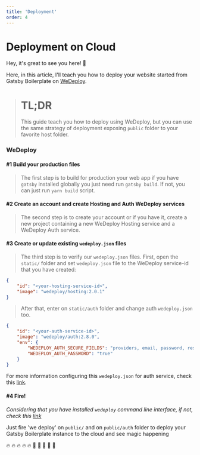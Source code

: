 ```yaml
---
title: 'Deployment'
order: 4
---
```


# Deployment on Cloud

Hey, it's great to see you here! 💖

Here, in this article, I'll teach you how to deploy your website started from Gatsby Boilerplate on [WeDeploy](https://wedeploy.com).

> # TL;DR
>
> This guide teach you how to deploy using WeDeploy, but you can use the same strategy of deployment exposing `public` folder to your favorite host folder.

### WeDeploy

#### #1 Build your production files

> The first step is to build for production your web app if you have `gatsby` installed globally you just need run `gatsby build`. If not, you can just run `yarn build` script.

#### #2 Create an account and create Hosting and Auth WeDeploy services

> The second step is to create your account or if you have it, create a new project containing a new WeDeploy Hosting service and a WeDeploy Auth service.

#### #3 Create or update existing `wedeploy.json` files

> The third step is to verify our `wedeploy.json` files. First, open the `static/` folder and set `wedeploy.json` file to the WeDeploy service-id that you have created:

```json
{
	"id": "<your-hosting-service-id>",
	"image": "wedeploy/hosting:2.0.1"
}
```

> After that, enter on `static/auth` folder and change auth `wedeploy.json` too.

```json
{
	"id": "<your-auth-service-id>",
	"image": "wedeploy/auth:2.8.0",
	"env": {
		"WEDEPLOY_AUTH_SECURE_FIELDS": "providers, email, password, resetKey, supportedScopes",
		"WEDEPLOY_AUTH_PASSWORD": "true"
	}
}
```

For more information configuring this `wedeploy.json` for auth service, check this [link](https://wedeploy.com/docs/auth/getting-started/).

#### #4 Fire!

_Considering that you have installed `wedeploy` command line interface, if not, check this [link](https://wedeploy.com/docs/intro/using-the-command-line/)_

Just fire 'we deploy' on `public/` and on `public/auth` folder to deploy your Gatsby Boilerplate instance to the cloud and see magic happening

🔥 🔥 🔥 🔥 🔥 🌈 🌈 🌈 🌈 🌈
